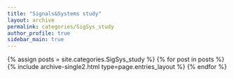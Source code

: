 ```yaml
---
title: "Signals&Systems study"
layout: archive
permalink: categories/SigSys_study
author_profile: true
sidebar_main: true
---  
```



{% assign posts = site.categories.SigSys_study %}
{% for post in posts %} {% include archive-single2.html type=page.entries_layout %} {% endfor %}
